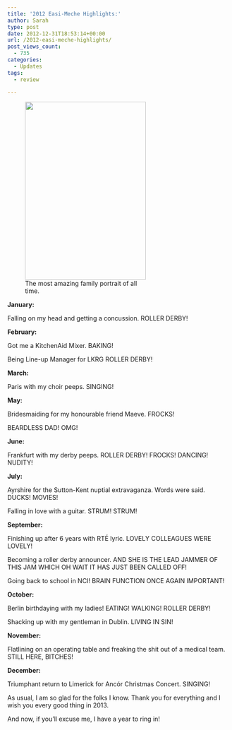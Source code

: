 ```yaml
---
title: '2012 Easi-Meche Highlights:'
author: Sarah
type: post
date: 2012-12-31T18:53:14+00:00
url: /2012-easi-meche-highlights/
post_views_count:
  - 735
categories:
  - Updates
tags:
  - review

---
```

<figure style="width: 274px" class="wp-caption alignright"><img class=" " title="Family Portrait" alt="" src="https://fbcdn-sphotos-h-a.akamaihd.net/hphotos-ak-ash3/534368_414776168548019_2010924139_n.jpg" width="274" height="403" /><figcaption class="wp-caption-text">The most amazing family portrait of all time.</figcaption></figure> 

**January:**

Falling on my head and getting a concussion. ROLLER DERBY!

**February:**

Got me a KitchenAid Mixer. BAKING!

Being Line-up Manager for LKRG ROLLER DERBY!

**March:**

Paris with my choir peeps. SINGING!

**May:**
  
Bridesmaiding for my honourable friend Maeve. FROCKS!

BEARDLESS DAD! OMG!

**June:**

Frankfurt with my derby peeps. ROLLER DERBY! FROCKS! DANCING! NUDITY!

**July:**

Ayrshire for the Sutton-Kent nuptial extravaganza. Words were said. DUCKS! MOVIES!

Falling in love with a guitar. STRUM! STRUM!

**September:**

Finishing up after 6 years with RTÉ lyric. LOVELY COLLEAGUES WERE LOVELY!

Becoming a roller derby announcer. AND SHE IS THE LEAD JAMMER OF THIS JAM WHICH OH WAIT IT HAS JUST BEEN CALLED OFF!

Going back to school in NCI! BRAIN FUNCTION ONCE AGAIN IMPORTANT!

**October:**

Berlin birthdaying with my ladies! EATING! WALKING! ROLLER DERBY!

Shacking up with my gentleman in Dublin. LIVING IN SIN!

**November:**

Flatlining on an operating table and freaking the shit out of a medical team. STILL HERE, BITCHES!

**December:**

Triumphant return to Limerick for Ancór Christmas Concert. SINGING!

As usual, I am so glad for the folks I know. Thank you for everything and I wish you every good thing in 2013.

And now, if you&#8217;ll excuse me, I have a year to ring in!